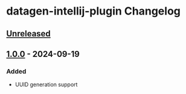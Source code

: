 <!-- Keep a Changelog guide -> https://keepachangelog.com -->

# datagen-intellij-plugin Changelog

## [Unreleased]

## [1.0.0] - 2024-09-19

### Added

- UUID generation support

[Unreleased]: https://github.com/rsolmano/datagen-intellij-plugin/compare/v1.0.0...HEAD
[1.0.0]: https://github.com/rsolmano/datagen-intellij-plugin/commits/v1.0.0
